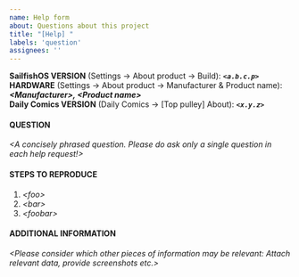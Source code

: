 ```yaml
---
name: Help form
about: Questions about this project
title: "[Help] "
labels: 'question'
assignees: ''
---
```


**SailfishOS VERSION** (Settings → About product → Build): ***`<a.b.c.p>`***
<br />**HARDWARE** (Settings → About product → Manufacturer & Product name): ***\<Manufacturer\>, \<Product name\>***
<br />**Daily Comics VERSION** (Daily Comics → [Top pulley] About): ***`<x.y.z>`***
<br />

#### QUESTION
*\<A concisely phrased question.  Please do ask only a single question in each help request!\>*

#### STEPS TO REPRODUCE
1. *\<foo\>*
2. *\<bar\>*
3. *\<foobar\>*

#### ADDITIONAL INFORMATION

*\<Please consider which other pieces of information may be relevant: Attach relevant data, provide screenshots etc.\>*

